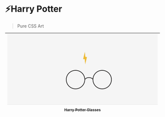 # ⚡️Harry Potter

> Pure CSS Art

| [<img src="hp-glasses/demo/demo_hp_glasses.gif" width="100%;"/><br /><sub> Harry Potter Glasses </sub>](hp-glasses/demo/demo_hp_glasses.gif)<br /> | 
| :---: |
